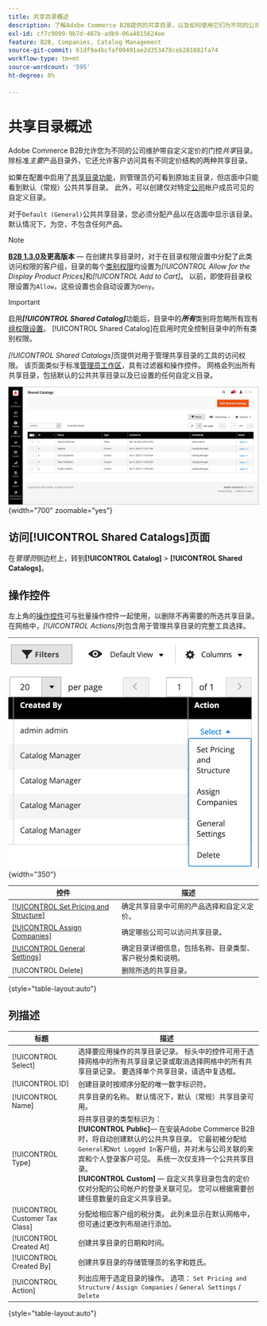 ```yaml
---
title: 共享目录概述
description: 了解Adobe Commerce B2B提供的共享目录，以及如何使用它们为不同的公司帐户维护具有自定义定价的封闭目录。
exl-id: cf7c9099-9b7d-407b-adb9-06a4815624ee
feature: B2B, Companies, Catalog Management
source-git-commit: 61df9a4bcfaf09491ae2d353478ceb281082fa74
workflow-type: tm+mt
source-wordcount: '595'
ht-degree: 0%

---
```


# 共享目录概述

Adobe Commerce B2B允许您为不同的公司维护带自定义定价的门控&#x200B;_共享_&#x200B;目录。 除标准&#x200B;_主要_&#x200B;产品目录外，它还允许客户访问具有不同定价结构的两种共享目录。

如果在配置中启用了[共享目录功能](enable-basic-features.md)，则管理员仍可看到原始主目录，但店面中只能看到默认（常规）公共共享目录。 此外，可以创建仅对特定[公司](account-companies.md)帐户成员可见的自定义目录。

对于`Default (General)`公共共享目录，您必须分配产品以在店面中显示该目录。 默认情况下，为空，不包含任何产品。

>[!NOTE]
>
>**[B2B 1.3.0](release-notes.md#b2b-v130)及更高版本** — 在创建共享目录时，对于在目录权限设置中分配了此类访问权限的客户组，目录的每个[类别权限](../catalog/category-permissions.md)均设置为&#x200B;_[!UICONTROL Allow for the Display Product Prices]_&#x200B;和&#x200B;_[!UICONTROL Add to Cart]_。 以前，即使将目录权限设置为`Allow`，这些设置也会自动设置为`Deny`。

>[!IMPORTANT]
>
>启用&#x200B;**_[!UICONTROL Shared Catalog]_**&#x200B;功能后，目录中的&#x200B;**_所有_**&#x200B;类别将忽略所有现有[组权限设置](../configuration-reference/catalog/catalog.md#category-permissions)。 [!UICONTROL Shared Catalog]在启用时完全控制目录中的所有类别权限。

_[!UICONTROL Shared Catalogs]_&#x200B;页提供对用于管理共享目录的工具的访问权限。 该页面类似于标准[管理员工作区](../getting-started/admin-workspace.md)，具有过滤器和操作控件。 网格会列出所有共享目录，包括默认的公共共享目录以及已设置的任何自定义目录。

![共享目录](./assets/shared-catalogs-grid.png){width="700" zoomable="yes"}

## 访问[!UICONTROL Shared Catalogs]页面

在&#x200B;_管理员_&#x200B;侧边栏上，转到&#x200B;**[!UICONTROL Catalog]** > **[!UICONTROL Shared Catalogs]**。

## 操作控件

左上角的[操作控件](../getting-started/admin-actions-control.md)可与批量操作控件一起使用，以删除不再需要的所选共享目录。 在网格中，_[!UICONTROL Actions]_&#x200B;列包含用于管理共享目录的完整工具选择。

![共享目录操作](./assets/shared-catalog-grid-action-column-controls.png){width="350"}

| 控件 | 描述 |
|------|-----------|
| [[!UICONTROL Set Pricing and Structure]](catalog-shared-pricing-structure.md) | 确定共享目录中可用的产品选择和自定义定价。 |
| [[!UICONTROL Assign Companies]](catalog-shared-assign-companies.md) | 确定哪些公司可以访问共享目录。 |
| [[!UICONTROL General Settings]](catalog-shared-manage.md) | 确定目录详细信息，包括名称、目录类型、客户税分类和说明。 |
| [!UICONTROL Delete] | 删除所选的共享目录。 |

{style="table-layout:auto"}

## 列描述

| 标题 | 描述 |
|--- |--- |
| [!UICONTROL Select] | 选择要应用操作的共享目录记录。 标头中的控件可用于选择网格中的所有共享目录记录或取消选择网格中的所有共享目录记录。 要选择单个共享目录，请选中复选框。 |
| [!UICONTROL ID] | 创建目录时按顺序分配的唯一数字标识符。 |
| [!UICONTROL Name] | 共享目录的名称。 默认情况下，默认（常规）共享目录可用。 |
| [!UICONTROL Type] | 将共享目录的类型标识为： <br/>**[!UICONTROL Public]**— 在安装Adobe Commerce B2B时，将自动创建默认的公共共享目录。 它最初被分配给`General`和`Not Logged In`客户组，并对未与公司关联的来宾和个人登录客户可见。 系统一次仅支持一个公共共享目录。<br/>**[!UICONTROL Custom]** — 自定义共享目录包含的定价仅对分配的公司帐户的登录关联可见。 您可以根据需要创建任意数量的自定义共享目录。 |
| [!UICONTROL Customer Tax Class] | 分配给相应客户组的税分类。 此列未显示在默认网格中，但可通过更改列布局进行添加。 |
| [!UICONTROL Created At] | 创建共享目录的日期和时间。 |
| [!UICONTROL Created By] | 创建共享目录的存储管理员的名字和姓氏。 |
| [!UICONTROL Action] | 列出应用于选定目录的操作。 选项： `Set Pricing and Structure` / `Assign Companies` / `General Settings` / `Delete` |

{style="table-layout:auto"}
